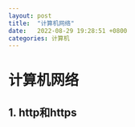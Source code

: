 ```yaml
---
layout: post
title:  "计算机网络"
date:   2022-08-29 19:28:51 +0800
categories: 计算机
---
```




# 计算机网络

## 1. http和https

